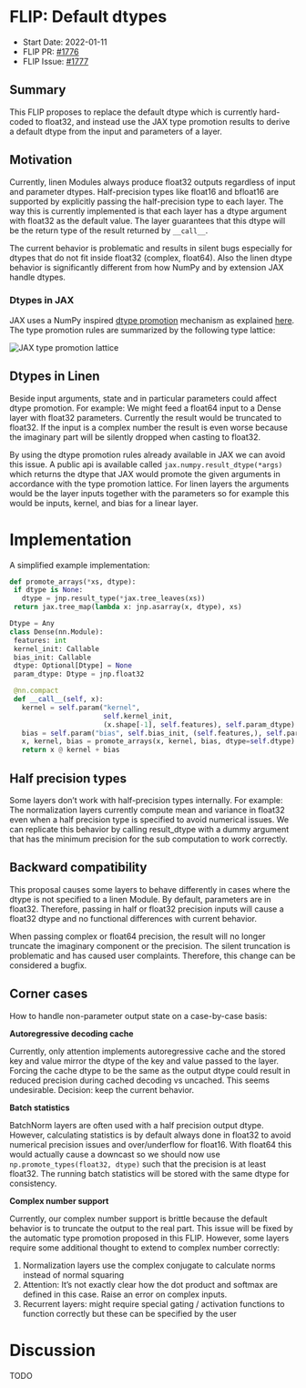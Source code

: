 # FLIP: Default dtypes


- Start Date: 2022-01-11
- FLIP PR: [#1776](https://github.com/google/flax/pull/1776)
- FLIP Issue: [#1777](https://github.com/google/flax/issues/1777)


## Summary

This FLIP proposes to replace the default dtype which is currently hard-coded to float32, and instead use the JAX type promotion results to derive a default dtype from the input and parameters of a layer.


## Motivation

Currently, linen Modules always produce float32 outputs regardless of input and parameter dtypes. Half-precision types like float16 and bfloat16 are supported by explicitly passing the half-precision type to each layer. The way this is currently implemented is that each layer has a dtype argument with float32 as the default value. The layer guarantees that this dtype will be the return type of the result returned by `__call__`.

The current behavior is problematic and results in silent bugs especially for dtypes that do not fit inside float32 (complex, float64). Also the linen dtype behavior is significantly different from how NumPy and by extension JAX handle dtypes.


### Dtypes in JAX

JAX uses a NumPy inspired [dtype promotion](https://github.com/google/jax/blob/main/jax/_src/dtypes.py) mechanism as explained [here](https://jax.readthedocs.io/en/latest/type_promotion.html?highlight=lattice#type-promotion-semantics). The type promotion rules are summarized by the following type lattice:

![JAX type promotion lattice](https://jax.readthedocs.io/en/latest/_images/type_lattice.svg)



## Dtypes in Linen

Beside input arguments, state and in particular parameters could affect dtype promotion. For example: We might feed a float64 input to a Dense layer with float32 parameters. Currently the result would be truncated to float32. If the input is a complex number the result is even worse because the imaginary part will be silently dropped when casting to float32.

By using the dtype promotion rules already available in JAX we can avoid this issue. A public api is available called `jax.numpy.result_dtype(*args)` which returns the dtype that JAX would promote the given arguments in accordance with the type promotion lattice. For linen layers the arguments would be the layer inputs together with the parameters so for example this would be inputs, kernel, and bias for a linear layer.


# Implementation

A simplified example implementation:


```python
def promote_arrays(*xs, dtype):
 if dtype is None:
   dtype = jnp.result_type(*jax.tree_leaves(xs))
 return jax.tree_map(lambda x: jnp.asarray(x, dtype), xs)

Dtype = Any
class Dense(nn.Module):
 features: int
 kernel_init: Callable
 bias_init: Callable
 dtype: Optional[Dtype] = None
 param_dtype: Dtype = jnp.float32

 @nn.compact
 def __call__(self, x):
   kernel = self.param("kernel", 
                       self.kernel_init,
                       (x.shape[-1], self.features), self.param_dtype)
   bias = self.param("bias", self.bias_init, (self.features,), self.param_dtype)
   x, kernel, bias = promote_arrays(x, kernel, bias, dtype=self.dtype)
   return x @ kernel + bias
```


## Half precision types

Some layers don’t work with half-precision types internally. For example: The normalization layers currently compute mean and variance in float32 even when a half precision type is specified to avoid numerical issues. We can replicate this behavior by calling result\_dtype with a dummy argument that has the minimum precision for the sub computation to work correctly.


## Backward compatibility

This proposal causes some layers to behave differently in cases where the dtype is not specified to a linen Module. By default, parameters are in float32. Therefore, passing in half or float32 precision inputs will cause a float32 dtype and no functional differences with current behavior.

When passing complex or float64 precision, the result will no longer truncate the imaginary component or the precision. The silent truncation is problematic and has caused user complaints. Therefore, this change can be considered a bugfix.


## Corner cases

How to handle non-parameter output state on a case-by-case basis:


**Autoregressive decoding cache**

Currently, only attention implements autoregressive cache and the stored key and value mirror the dtype of the key and value passed to the layer. Forcing the cache dtype to be the same as the output dtype could result in reduced precision during cached decoding vs uncached. This seems undesirable. Decision: keep the current behavior.

**Batch statistics**

BatchNorm layers are often used with a half precision output dtype. However, calculating statistics is by default always done in float32 to avoid numerical precision issues and over/underflow for float16. With float64 this would actually cause a downcast so we should now use `np.promote_types(float32, dtype)` such that the precision is at least float32. The running batch statistics will be stored with the same dtype for consistency.

**Complex number support**

Currently, our complex number support is brittle because the default behavior is to truncate the output to the real part. This issue will be fixed by the automatic type promotion proposed in this FLIP. However, some layers require some additional thought to extend to complex number correctly:

1. Normalization layers use the complex conjugate to calculate norms instead of normal squaring
2. Attention: It’s not exactly clear how the dot product and softmax are defined in this case. Raise an error on complex inputs.
3. Recurrent layers: might require special gating / activation functions to function correctly but these can be specified by the user


# Discussion

TODO
